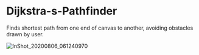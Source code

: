 # Dijkstra-s-Pathfinder
Finds shortest path from one end of canvas to another, avoiding obstacles drawn by user.

![InShot_20200806_061240970](https://user-images.githubusercontent.com/53117129/89479065-7deaa600-d7af-11ea-8f9a-432111d7b20c.gif)
